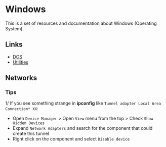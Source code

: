 # Windows

This is a set of resources and documentation about Windows (Operating System).

## Links

* [DOS](./dos.md)
* [Utilities](./utilities.md)

## Networks

### Tips

1/ If you see something strange in **ipconfig** like `Tunnel adapter Local Area Connection* XX`:

* Open `Device Manager` > Open `View` menu from the top > Check `Show Hidden Devices`
* Expand `Network Adapters` and search for the component that could create this tunnel
* Right click on the component and select `Disable device`
